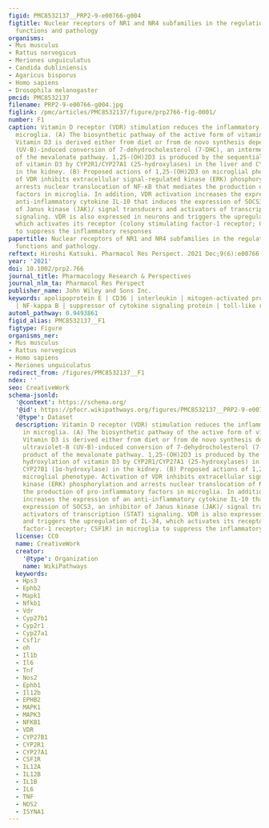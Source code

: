 ```yaml
---
figid: PMC8532137__PRP2-9-e00766-g004
figtitle: Nuclear receptors of NR1 and NR4 subfamilies in the regulation of microglial
  functions and pathology
organisms:
- Mus musculus
- Rattus norvegicus
- Meriones unguiculatus
- Candida dubliniensis
- Agaricus bisporus
- Homo sapiens
- Drosophila melanogaster
pmcid: PMC8532137
filename: PRP2-9-e00766-g004.jpg
figlink: /pmc/articles/PMC8532137/figure/prp2766-fig-0001/
number: F1
caption: Vitamin D receptor (VDR) stimulation reduces the inflammatory responses in
  microglia. (A) The biosynthetic pathway of the active form of vitamin D3 (1,25‐(OH)2D3).
  Vitamin D3 is derived either from diet or from de novo synthesis dependent on ultraviolet‐B
  (UV‐B)‐induced conversion of 7‐dehydrocholesterol (7‐DHC), an intermediate product
  of the mevalonate pathway. 1,25‐(OH)2D3 is produced by the sequential hydroxylation
  of vitamin D3 by CYP2R1/CYP27A1 (25‐hydroxylases) in the liver and CYP27B1 (1α‐hydroxylase)
  in the kidney. (B) Proposed actions of 1,25‐(OH)2D3 on microglial phenotype. Activation
  of VDR inhibits extracellular signal‐regulated kinase (ERK) phosphorylation and
  arrests nuclear translocation of NF‐κB that mediates the production of pro‐inflammatory
  factors in microglia. In addition, VDR activation increases the expression of an
  anti‐inflammatory cytokine IL‐10 that induces the expression of SOCS3, an inhibitor
  of Janus kinase (JAK)/ signal transducers and activators of transcription (STAT)
  signaling. VDR is also expressed in neurons and triggers the upregulation of IL‐34,
  which activates its receptor (colony stimulating factor‐1 receptor; CSF1R) in microglia
  to suppress the inflammatory responses
papertitle: Nuclear receptors of NR1 and NR4 subfamilies in the regulation of microglial
  functions and pathology.
reftext: Hiroshi Katsuki. Pharmacol Res Perspect. 2021 Dec;9(6):e00766.
year: '2021'
doi: 10.1002/prp2.766
journal_title: Pharmacology Research & Perspectives
journal_nlm_ta: Pharmacol Res Perspect
publisher_name: John Wiley and Sons Inc.
keywords: apolipoprotein E | CD36 | interleukin | mitogen‐activated protein kinase
  | NF‐kappa B | suppressor of cytokine signaling protein | toll‐like receptor
automl_pathway: 0.9493861
figid_alias: PMC8532137__F1
figtype: Figure
organisms_ner:
- Mus musculus
- Rattus norvegicus
- Homo sapiens
- Meriones unguiculatus
redirect_from: /figures/PMC8532137__F1
ndex: ''
seo: CreativeWork
schema-jsonld:
  '@context': https://schema.org/
  '@id': https://pfocr.wikipathways.org/figures/PMC8532137__PRP2-9-e00766-g004.html
  '@type': Dataset
  description: Vitamin D receptor (VDR) stimulation reduces the inflammatory responses
    in microglia. (A) The biosynthetic pathway of the active form of vitamin D3 (1,25‐(OH)2D3).
    Vitamin D3 is derived either from diet or from de novo synthesis dependent on
    ultraviolet‐B (UV‐B)‐induced conversion of 7‐dehydrocholesterol (7‐DHC), an intermediate
    product of the mevalonate pathway. 1,25‐(OH)2D3 is produced by the sequential
    hydroxylation of vitamin D3 by CYP2R1/CYP27A1 (25‐hydroxylases) in the liver and
    CYP27B1 (1α‐hydroxylase) in the kidney. (B) Proposed actions of 1,25‐(OH)2D3 on
    microglial phenotype. Activation of VDR inhibits extracellular signal‐regulated
    kinase (ERK) phosphorylation and arrests nuclear translocation of NF‐κB that mediates
    the production of pro‐inflammatory factors in microglia. In addition, VDR activation
    increases the expression of an anti‐inflammatory cytokine IL‐10 that induces the
    expression of SOCS3, an inhibitor of Janus kinase (JAK)/ signal transducers and
    activators of transcription (STAT) signaling. VDR is also expressed in neurons
    and triggers the upregulation of IL‐34, which activates its receptor (colony stimulating
    factor‐1 receptor; CSF1R) in microglia to suppress the inflammatory responses
  license: CC0
  name: CreativeWork
  creator:
    '@type': Organization
    name: WikiPathways
  keywords:
  - Hps3
  - Ephb2
  - Mapk1
  - Nfkb1
  - Vdr
  - Cyp27b1
  - Cyp2r1
  - Cyp27a1
  - Csf1r
  - oh
  - Il1b
  - Il6
  - Tnf
  - Nos2
  - Ephb1
  - Il12b
  - EPHB2
  - MAPK1
  - MAPK3
  - NFKB1
  - VDR
  - CYP27B1
  - CYP2R1
  - CYP27A1
  - CSF1R
  - IL12A
  - IL12B
  - IL1B
  - IL6
  - TNF
  - NOS2
  - ISYNA1
---
```

